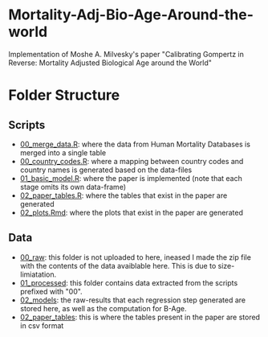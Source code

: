 # Mortality-Adj-Bio-Age-Around-the-world
Implementation of Moshe A. Milvesky's paper "Calibrating Gompertz in Reverse: Mortality Adjusted Biological Age around the World"

# Folder Structure

## Scripts
- [00_merge_data.R](scripts/00_merge_data.R): where the data from Human Mortality Databases is merged into a single table
- [00_country_codes.R](scripts/00_country_codes.R): where a mapping between country codes and country names is generated based on the data-files
- [01_basic_model.R](scripts/01_models.R): where the paper is implemented (note that each stage omits its own data-frame)
- [02_paper_tables.R](scripts/02_paper_tables.R): where the tables that exist in the paper are generated
- [02_plots.Rmd](scripts/02_plots.Rmd): where the plots that exist in the paper are generated


## Data
- [00_raw](data/): this folder is not uploaded to here, ineased I made the zip file with the contents of the data avaiblable here. This is due to size-limiatation.
- [01_processed](data/01_processed): this folder contains data extracted from the scripts prefixed with "00".
- [02_models](data/02_models): the raw-results that each regression step generated are stored here, as well as the computation for B-Age.
- [02_paper_tables](data/02_paper_tables): this is where the tables present in the paper are stored in csv format
